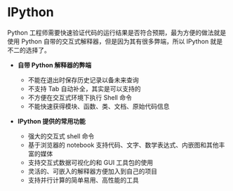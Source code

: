 # IPython

Python 工程师需要快速验证代码的运行结果是否符合预期，最为方便的做法就是使用 Python 自带的交互式解释器，但是因为其有很多弊端，所以 IPython 就是不二的选择了。

- **自带 Python 解释器的弊端**

  - 不能在退出时保存历史记录以备未来查询
  - 不支持 Tab 自动补全，其实是可以支持的
  - 不方便在交互式环境下执行 Shell 命令
  - 不能快速获得模块、函数、类、文档、原始代码信息

- **IPython 提供的常用功能**
  - 强大的交互式 shell 命令
  - 基于浏览器的 notebook 支持代码、文字、数学表达式、内嵌图和其他丰富的媒体
  - 支持交互式数据可视化的和 GUI 工具包的使用
  - 灵活的、可嵌入的解释器方便加入到自己的项目
  - 支持并行计算的简单易用、高性能的工具
